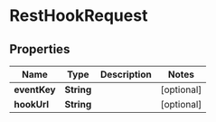 
# RestHookRequest

## Properties
Name | Type | Description | Notes
------------ | ------------- | ------------- | -------------
**eventKey** | **String** |  |  [optional]
**hookUrl** | **String** |  |  [optional]



